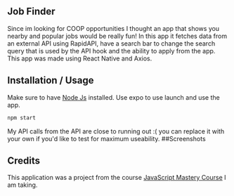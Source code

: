 ## Job Finder
Since im looking for COOP opportunities I thought an app that shows you nearby and popular jobs would be really fun! In this app it fetches data from an external API using RapidAPI, have a search bar to change the search query that is used by the API hook and the ability to apply from the app. This app was made using React Native and Axios. 
## Installation / Usage 

Make sure to have [Node Js](https://nodejs.org/en) installed. Use expo to use launch and use the app.  

```bash
npm start
```
My API calls from the API are close to running out :( you can replace it with your own if you'd like to test for maximum useability.
##Screenshots


## Credits
This application was a project from the course [JavaScript Mastery Course](https://www.jsmastery.pro/complete-path-to-javascript-mastery) I am taking.

